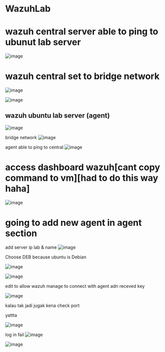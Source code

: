 # WazuhLab

# wazuh central server able to ping to ubunut lab server
![image](https://github.com/popipo74/WazuhLab/assets/46301752/aa496fe8-1223-4d4f-b9ca-4c68b6b5d365)


# wazuh central set to bridge network
![image](https://github.com/popipo74/WazuhLab/assets/46301752/3afaa109-b742-43e1-a743-3fa5d18c46f2)

![image](https://github.com/popipo74/WazuhLab/assets/46301752/6ea71317-1c22-4465-b53b-a04aec520f07)

## wazuh ubuntu lab server (agent)
![image](https://github.com/popipo74/WazuhLab/assets/46301752/935e7719-81aa-4274-aead-5b33cb501e3e)

bridge network
![image](https://github.com/popipo74/WazuhLab/assets/46301752/588f8fd2-f329-47e9-b4d4-91b2f01c202d)

agent able to ping to central
![image](https://github.com/popipo74/WazuhLab/assets/46301752/bae12a95-5efb-4a3d-a8e9-924f49e92880)


# access dashboard wazuh[cant copy command to vm][had to do this way haha]
![image](https://github.com/popipo74/WazuhLab/assets/46301752/af559215-4ef9-4369-90c3-874c4a655cc6)


# going to add new agent in agent section
add server ip lab & name
![image](https://github.com/popipo74/WazuhLab/assets/46301752/7c3bd6c0-8b25-485b-9829-f9c7a6f3a24c)



Choose DEB because ubuntu is Debian

![image](https://github.com/popipo74/WazuhLab/assets/46301752/493ed00d-7dfe-4cb7-b66c-60d824497815)

![image](https://github.com/popipo74/WazuhLab/assets/46301752/67aac909-6fd4-404b-8646-ac024d116b61)

edit 
to allow wazuh manage to connect with agent adn receved key

![image](https://github.com/popipo74/WazuhLab/assets/46301752/1bc20699-8d8a-4283-acf9-5fe66aded9d5)

kalau tak jadi jugak kena check port

yattta

![image](https://github.com/popipo74/WazuhLab/assets/46301752/0cc2dbac-593c-400d-aa09-2490f02438c1)

log in fail
![image](https://github.com/popipo74/WazuhLab/assets/46301752/49a6d528-e820-4813-94d2-95c781b54ec2)

![image](https://github.com/popipo74/WazuhLab/assets/46301752/8a98dbff-cdcd-4059-af02-61da910b6fe8)

